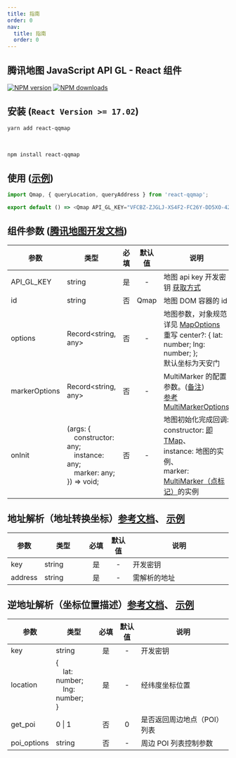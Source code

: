 ```yaml
---
title: 指南
order: 0
nav:
  title: 指南
  order: 0
---
```


## 腾讯地图 JavaScript API GL - React 组件

[![NPM version](https://img.shields.io/npm/v/react-qqmap.svg?style=flat)](https://npmjs.org/package/react-qqmap) [![NPM downloads](http://img.shields.io/npm/dm/react-qqmap.svg?style=flat)](https://npmjs.org/package/react-qqmap)

## 安装 (`React Version >= 17.02`)

```bash
yarn add react-qqmap
```

<br>

```bash
npm install react-qqmap
```

## 使用 ([示例](../demo))

```javascript
import Qmap, { queryLocation, queryAddress } from 'react-qqmap';

export default () => <Qmap API_GL_KEY="VFCBZ-ZJGLJ-XS4F2-FC26Y-DD5XO-42BUP" />;
```

## 组件参数 ([腾讯地图开发文档](https://lbs.qq.com/webApi/javascriptGL/glDoc/glDocIndex))

<style>
  table tr th:first-of-type, table tr td:first-of-type {
      width: 15%;
  }
  table tr th:nth-of-type(2), table tr td:nth-of-type(2) {
      width: 20%;
  }
  table tr th:nth-of-type(3), table tr td:nth-of-type(3) {
      width: 10%;
      text-align: center;
  }
  table tr th:nth-of-type(4), table tr td:nth-of-type(4) {
      width: 10%;
      text-align: center;
  }
  table tr th:last-of-type, table tr td:last-of-type {
      width: 45%;
  }
</style>

| 参数          | 类型                                                                                                          | 必填 | 默认值 | 说明                                                                                                                                                                                                                                          |
| ------------- | ------------------------------------------------------------------------------------------------------------- | ---- | ------ | --------------------------------------------------------------------------------------------------------------------------------------------------------------------------------------------------------------------------------------------- |
| API_GL_KEY    | string                                                                                                        | 是   | -      | 地图 api key 开发密钥 [获取方式](https://lbs.qq.com/webApi/javascriptGL/glGuide/glBasic)                                                                                                                                                      |
| id            | string                                                                                                        | 否   | Qmap   | 地图 DOM 容器的 id                                                                                                                                                                                                                            |
| options       | Record<string, any>                                                                                           | 否   | -      | 地图参数，对象规范详见 [MapOptions](https://lbs.qq.com/webApi/javascriptGL/glDoc/docIndexMap#2) <br  /> 重写 center?: { lat: number; lng: number; };<br  />默认坐标为天安门                                                                   |
| markerOptions | Record<string, any>                                                                                           | 否   | -      | MultiMarker 的配置参数。([备注](./tips#点标记))<br >[参考 MultiMarkerOptions](https://lbs.qq.com/webApi/javascriptGL/glDoc/glDocMarker)                                                                                                       |
| onInit        | (args: {<br  /> &emsp;constructor: any;<br  />&emsp;instance: any;<br  />&emsp;marker: any;<br  />}) => void; | 否   | -      | 地图初始化完成回调:<br  />constructor: [即 TMap](https://lbs.qq.com/webApi/javascriptGL/glDoc/glDocIndex)、<br  />instance: 地图的实例、<br  />marker: [MultiMarker（点标记）](https://lbs.qq.com/webApi/javascriptGL/glGuide/glMarker)的实例 |

## 地址解析（地址转换坐标）[参考文档](https://lbs.qq.com/service/webService/webServiceGuide/webServiceGeocoder)、 [示例](../demo#地址解析)

| 参数    | 类型   | 必填 | 默认值 | 说明         |
| ------- | ------ | ---- | ------ | ------------ |
| key     | string | 是   | -      | 开发密钥     |
| address | string | 是   | -      | 需解析的地址 |

## 逆地址解析（坐标位置描述）[参考文档](https://lbs.qq.com/service/webService/webServiceGuide/webServiceGcoder)、 [示例](../demo#逆地址解析)

| 参数        | 类型                                                         | 必填 | 默认值 | 说明                        |
| ----------- | ------------------------------------------------------------ | ---- | ------ | --------------------------- |
| key         | string                                                       | 是   | -      | 开发密钥                    |
| location    | {<br  />&emsp;lat: number;<br  />&emsp;lng: number; <br  />} | 是   | -      | 经纬度坐标位置              |
| get_poi     | 0 \| 1                                                       | 否   | 0      | 是否返回周边地点（POI）列表 |
| poi_options | string                                                       | 否   | -      | 周边 POI 列表控制参数       |
